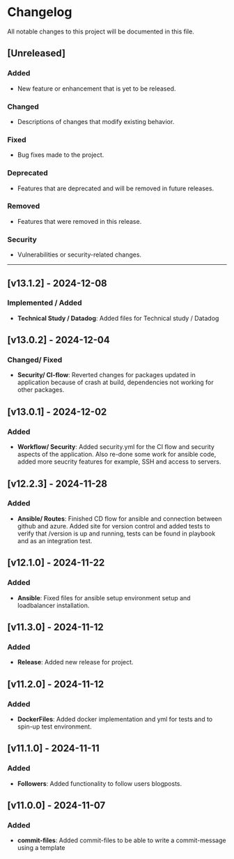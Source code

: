 # Changelog

All notable changes to this project will be documented in this file.

## [Unreleased]

### Added
- New feature or enhancement that is yet to be released.

### Changed
- Descriptions of changes that modify existing behavior.

### Fixed
- Bug fixes made to the project.

### Deprecated
- Features that are deprecated and will be removed in future releases.

### Removed
- Features that were removed in this release.

### Security
- Vulnerabilities or security-related changes.

---

## [v13.1.2] - 2024-12-08

### Implemented / Added
- **Technical Study / Datadog**: Added files for Technical study / Datadog 

## [v13.0.2] - 2024-12-04

### Changed/ Fixed
- **Security/ CI-flow**: Reverted changes for packages updated in application because of crash at build, dependencies not working for other packages.

## [v13.0.1] - 2024-12-02

### Added
- **Workflow/ Security**: Added security.yml for the CI flow and security aspects of the application. Also re-done some work for ansible code, added more seucrity features for example, SSH and access to servers.

## [v12.2.3] - 2024-11-28

### Added
- **Ansible/ Routes**: Finished CD flow for ansible and connection between github and azure. Added site for version control and added tests to verify that /version is up and running, tests can be found in playbook and as an integration test.

## [v12.1.0] - 2024-11-22

### Added
- **Ansible**: Fixed files for ansible setup environment setup and loadbalancer installation.

## [v11.3.0] - 2024-11-12

### Added
- **Release**: Added new release for project.

## [v11.2.0] - 2024-11-12

### Added
- **DockerFiles**: Added docker implementation and yml for tests and to spin-up test environment.


## [v11.1.0] - 2024-11-11

### Added
- **Followers**: Added functionality to follow users blogposts.

## [v11.0.0] - 2024-11-07

### Added
- **commit-files**: Added commit-files to be able to write a commit-message using a template

